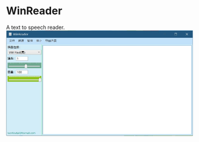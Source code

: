 # WinReader
A text to speech reader.
![preview](https://github.com/luoriloutai/WinReader/blob/master/img.jpg)
